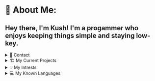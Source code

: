 # 📝 About Me:
Hey there, I'm Kush! I'm a progammer who enjoys keeping things simple and staying low-key. 
---

<details>
  <summary>📩 Contact</summary>

  - **Discord:** [Kush](https://discordapp.com/users/imkush.)


</details>


<details>
  <summary>🏗️ My Current Projects</summary>


</details>


<details>
  <summary>💡 My Intrests</summary>

- 💻 Coding
- 🤖 Discord Bots
- 📱 UI Design

</details>

<details>
  <summary>💻 My Known Languages</summary>

  ### Programming Languages & Experience
  | ![Python](https://img.shields.io/badge/-Python-blue?style=flat-square&logo=python&logoColor=white)       
  | ![C++](https://img.shields.io/badge/-C%2B%2B-black?style=flat-square&logo=cplusplus&logoColor=white)   
  | ![Lua](https://img.shields.io/badge/Lua-000080?style=for-the-badge&logo=Lua&logoColor=white)     

</details>


